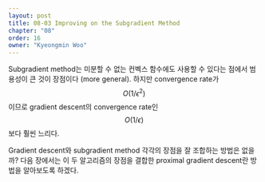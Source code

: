 ```yaml
---
layout: post
title: 08-03 Improving on the Subgradient Method
chapter: "08"
order: 16
owner: "Kyeongmin Woo"
---
```


Subgradient method는 미분할 수 없는 컨벡스 함수에도 사용할 수 있다는 점에서 범용성이 큰 것이 장점이다 (more general). 하지만 convergence rate가 $$O(1/\epsilon^{2})$$이므로 gradient descent의 convergence rate인 $$O(1/\epsilon)$$보다 훨씬 느리다. 

Gradient descent와 subgradient method 각각의 장점을 잘 조합하는 방법은 없을까? 다음 장에서는 이 두 알고리즘의 장점을 결합한 proximal gradient descent란 방법을 알아보도록 하겠다.